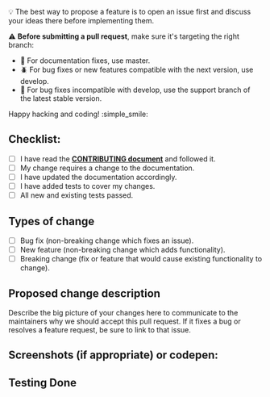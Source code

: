 :bulb: The best way to propose a feature is to open an issue first and discuss your ideas there before implementing them.

:warning: **Before submitting a pull request**, make sure it's targeting the right branch:
- :notebook_with_decorative_cover: For documentation fixes, use master.
- :beetle: For bug fixes or new features compatible with the next version, use develop.
- :bug: For bug fixes incompatible with develop, use the support branch of the latest stable version.

Happy hacking and coding!  :simple_smile:

## Checklist:
- [ ] I have read the **[CONTRIBUTING document](https://github.com/etma/CONTRIBUTING.md)** and followed it.
- [ ] My change requires a change to the documentation.
- [ ] I have updated the documentation accordingly.
- [ ] I have added tests to cover my changes.
- [ ] All new and existing tests passed.

## Types of change
- [ ] Bug fix (non-breaking change which fixes an issue).
- [ ] New feature (non-breaking change which adds functionality).
- [ ] Breaking change (fix or feature that would cause existing functionality to change).

## Proposed change description
Describe the big picture of your changes here to communicate to the maintainers why we should accept this pull request. If it fixes a bug or resolves a feature request, be sure to link to that issue.

## Screenshots (if appropriate) or codepen:

## Testing Done
